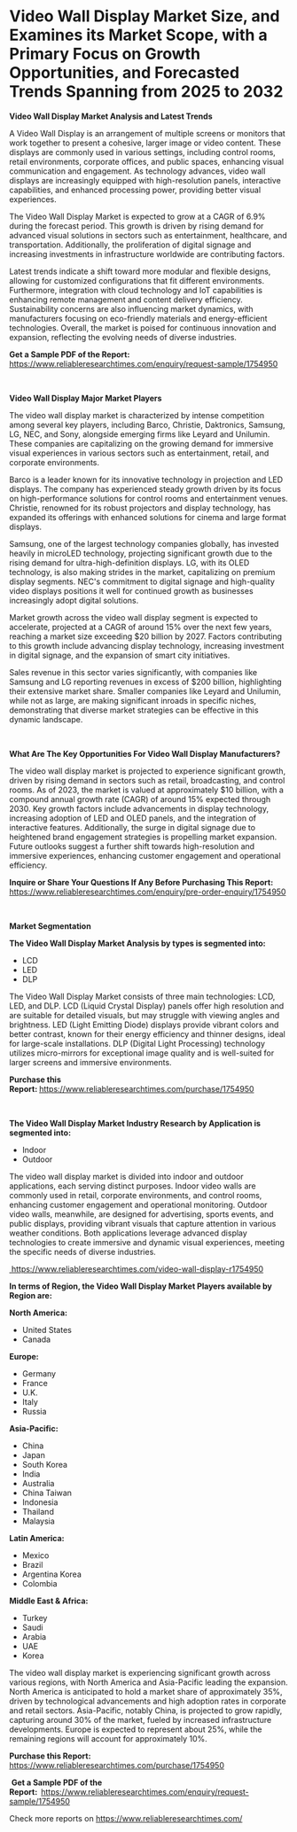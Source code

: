 <p><h1>Video Wall Display Market Size, and Examines its Market Scope, with a Primary Focus on Growth Opportunities, and Forecasted Trends Spanning from 2025 to 2032</h1></p><p><strong>Video Wall Display Market Analysis and Latest Trends</strong></p>
<p><p>A Video Wall Display is an arrangement of multiple screens or monitors that work together to present a cohesive, larger image or video content. These displays are commonly used in various settings, including control rooms, retail environments, corporate offices, and public spaces, enhancing visual communication and engagement. As technology advances, video wall displays are increasingly equipped with high-resolution panels, interactive capabilities, and enhanced processing power, providing better visual experiences.</p><p>The Video Wall Display Market is expected to grow at a CAGR of 6.9% during the forecast period. This growth is driven by rising demand for advanced visual solutions in sectors such as entertainment, healthcare, and transportation. Additionally, the proliferation of digital signage and increasing investments in infrastructure worldwide are contributing factors. </p><p>Latest trends indicate a shift toward more modular and flexible designs, allowing for customized configurations that fit different environments. Furthermore, integration with cloud technology and IoT capabilities is enhancing remote management and content delivery efficiency. Sustainability concerns are also influencing market dynamics, with manufacturers focusing on eco-friendly materials and energy-efficient technologies. Overall, the market is poised for continuous innovation and expansion, reflecting the evolving needs of diverse industries.</p></p>
<p><strong>Get a Sample PDF of the Report:&nbsp;</strong> <a href="https://www.reliableresearchtimes.com/enquiry/request-sample/1754950?utm_campaign=2271&utm_medium=2&utm_source=Github&utm_content=ia&utm_term=18022025&utm_id=video-wall-display">https://www.reliableresearchtimes.com/enquiry/request-sample/1754950</a></p>
<p>&nbsp;</p>
<p><strong>Video Wall Display Major Market Players</strong></p>
<p><p>The video wall display market is characterized by intense competition among several key players, including Barco, Christie, Daktronics, Samsung, LG, NEC, and Sony, alongside emerging firms like Leyard and Unilumin. These companies are capitalizing on the growing demand for immersive visual experiences in various sectors such as entertainment, retail, and corporate environments.</p><p>Barco is a leader known for its innovative technology in projection and LED displays. The company has experienced steady growth driven by its focus on high-performance solutions for control rooms and entertainment venues. Christie, renowned for its robust projectors and display technology, has expanded its offerings with enhanced solutions for cinema and large format displays.</p><p>Samsung, one of the largest technology companies globally, has invested heavily in microLED technology, projecting significant growth due to the rising demand for ultra-high-definition displays. LG, with its OLED technology, is also making strides in the market, capitalizing on premium display segments. NEC's commitment to digital signage and high-quality video displays positions it well for continued growth as businesses increasingly adopt digital solutions.</p><p>Market growth across the video wall display segment is expected to accelerate, projected at a CAGR of around 15% over the next few years, reaching a market size exceeding $20 billion by 2027. Factors contributing to this growth include advancing display technology, increasing investment in digital signage, and the expansion of smart city initiatives.</p><p>Sales revenue in this sector varies significantly, with companies like Samsung and LG reporting revenues in excess of $200 billion, highlighting their extensive market share. Smaller companies like Leyard and Unilumin, while not as large, are making significant inroads in specific niches, demonstrating that diverse market strategies can be effective in this dynamic landscape.</p></p>
<p>&nbsp;</p>
<p><strong>What Are The Key Opportunities For Video Wall Display Manufacturers?</strong></p>
<p><p>The video wall display market is projected to experience significant growth, driven by rising demand in sectors such as retail, broadcasting, and control rooms. As of 2023, the market is valued at approximately $10 billion, with a compound annual growth rate (CAGR) of around 15% expected through 2030. Key growth factors include advancements in display technology, increasing adoption of LED and OLED panels, and the integration of interactive features. Additionally, the surge in digital signage due to heightened brand engagement strategies is propelling market expansion. Future outlooks suggest a further shift towards high-resolution and immersive experiences, enhancing customer engagement and operational efficiency.</p></p>
<p><strong>Inquire or Share Your Questions If Any Before Purchasing This Report:</strong> <a href="https://www.reliableresearchtimes.com/enquiry/pre-order-enquiry/1754950?utm_campaign=2271&utm_medium=2&utm_source=Github&utm_content=ia&utm_term=18022025&utm_id=video-wall-display">https://www.reliableresearchtimes.com/enquiry/pre-order-enquiry/1754950</a></p>
<p>&nbsp;</p>
<p><strong>Market Segmentation</strong></p>
<p><strong>The Video Wall Display Market Analysis by types is segmented into:</strong></p>
<p><ul><li>LCD</li><li>LED</li><li>DLP</li></ul></p>
<p><p>The Video Wall Display Market consists of three main technologies: LCD, LED, and DLP. LCD (Liquid Crystal Display) panels offer high resolution and are suitable for detailed visuals, but may struggle with viewing angles and brightness. LED (Light Emitting Diode) displays provide vibrant colors and better contrast, known for their energy efficiency and thinner designs, ideal for large-scale installations. DLP (Digital Light Processing) technology utilizes micro-mirrors for exceptional image quality and is well-suited for larger screens and immersive environments.</p></p>
<p><strong>Purchase this Report:&nbsp;</strong><a href="https://www.reliableresearchtimes.com/purchase/1754950?utm_campaign=2271&utm_medium=2&utm_source=Github&utm_content=ia&utm_term=18022025&utm_id=video-wall-display">https://www.reliableresearchtimes.com/purchase/1754950</a></p>
<p>&nbsp;</p>
<p><strong>The Video Wall Display Market Industry Research by Application is segmented into:</strong></p>
<p><ul><li>Indoor</li><li>Outdoor</li></ul></p>
<p><p>The video wall display market is divided into indoor and outdoor applications, each serving distinct purposes. Indoor video walls are commonly used in retail, corporate environments, and control rooms, enhancing customer engagement and operational monitoring. Outdoor video walls, meanwhile, are designed for advertising, sports events, and public displays, providing vibrant visuals that capture attention in various weather conditions. Both applications leverage advanced display technologies to create immersive and dynamic visual experiences, meeting the specific needs of diverse industries.</p></p>
<p><a href="https://www.reliableresearchtimes.com/video-wall-display-r1754950?utm_campaign=2271&utm_medium=2&utm_source=Github&utm_content=ia&utm_term=18022025&utm_id=video-wall-display">&nbsp;https://www.reliableresearchtimes.com/video-wall-display-r1754950</a></p>
<p><strong>In terms of Region, the Video Wall Display Market Players available by Region are:</strong></p>
<p>
    <p> <strong> North America: </strong>
        <ul>
            <li>United States</li>
            <li>Canada</li>
        </ul>
        </p> 
    <p> <strong> Europe: </strong>
        <ul>
            <li>Germany</li>
            <li>France</li>
            <li>U.K.</li>
            <li>Italy</li>
            <li>Russia</li>
        </ul>
        </p> 
    <p> <strong> Asia-Pacific: </strong>
        <ul>
            <li>China</li>
            <li>Japan</li>
            <li>South Korea</li>
            <li>India</li>
            <li>Australia</li>
            <li>China Taiwan</li>
            <li>Indonesia</li>
            <li>Thailand</li>
            <li>Malaysia</li>
        </ul>
        </p> 
    <p> <strong> Latin America: </strong>
        <ul>
            <li>Mexico</li>
            <li>Brazil</li>
            <li>Argentina Korea</li>
            <li>Colombia</li>
        </ul>
        </p> 
    <p> <strong> Middle East & Africa: </strong>
        <ul>
            <li>Turkey</li>
            <li>Saudi</li>
            <li>Arabia</li>
            <li>UAE</li>
            <li>Korea</li>
        </ul>
    </p>
    </p>
<p><p>The video wall display market is experiencing significant growth across various regions, with North America and Asia-Pacific leading the expansion. North America is anticipated to hold a market share of approximately 35%, driven by technological advancements and high adoption rates in corporate and retail sectors. Asia-Pacific, notably China, is projected to grow rapidly, capturing around 30% of the market, fueled by increased infrastructure developments. Europe is expected to represent about 25%, while the remaining regions will account for approximately 10%.</p></p>
<p><strong>Purchase this Report: </strong><a href="https://www.reliableresearchtimes.com/purchase/1754950?utm_campaign=2271&utm_medium=2&utm_source=Github&utm_content=ia&utm_term=18022025&utm_id=video-wall-display">https://www.reliableresearchtimes.com/purchase/1754950</a></p>
<p>&nbsp;<strong>Get a Sample PDF of the Report:&nbsp;&nbsp;</strong><a href="https://www.reliableresearchtimes.com/enquiry/request-sample/1754950?utm_campaign=2271&utm_medium=2&utm_source=Github&utm_content=ia&utm_term=18022025&utm_id=video-wall-display">https://www.reliableresearchtimes.com/enquiry/request-sample/1754950</a></p>
<p><strong></strong></p>
<p>Check more reports on <a href="https://www.reliableresearchtimes.com/?utm_campaign=2271&utm_medium=2&utm_source=Github&utm_content=ia&utm_term=18022025&utm_id=video-wall-display">https://www.reliableresearchtimes.com/</a></p>